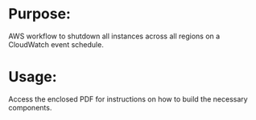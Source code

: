 
  # Purpose:
  AWS workflow to shutdown all instances across all regions on a CloudWatch event schedule.

  # Usage: 
  
  Access the enclosed PDF for instructions on how to build the necessary components.

